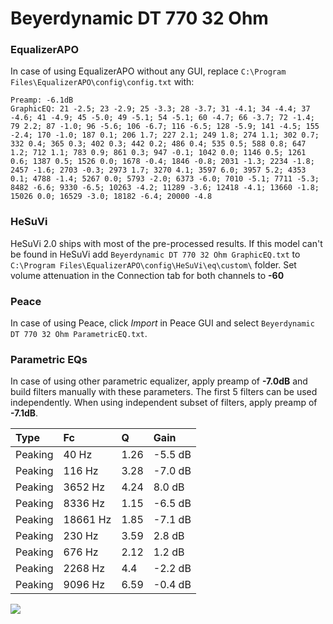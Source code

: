 # Beyerdynamic DT 770 32 Ohm

### EqualizerAPO
In case of using EqualizerAPO without any GUI, replace `C:\Program Files\EqualizerAPO\config\config.txt`
with:
```
Preamp: -6.1dB
GraphicEQ: 21 -2.5; 23 -2.9; 25 -3.3; 28 -3.7; 31 -4.1; 34 -4.4; 37 -4.6; 41 -4.9; 45 -5.0; 49 -5.1; 54 -5.1; 60 -4.7; 66 -3.7; 72 -1.4; 79 2.2; 87 -1.0; 96 -5.6; 106 -6.7; 116 -6.5; 128 -5.9; 141 -4.5; 155 -2.4; 170 -1.0; 187 0.1; 206 1.7; 227 2.1; 249 1.8; 274 1.1; 302 0.7; 332 0.4; 365 0.3; 402 0.3; 442 0.2; 486 0.4; 535 0.5; 588 0.8; 647 1.2; 712 1.1; 783 0.9; 861 0.3; 947 -0.1; 1042 0.0; 1146 0.5; 1261 0.6; 1387 0.5; 1526 0.0; 1678 -0.4; 1846 -0.8; 2031 -1.3; 2234 -1.8; 2457 -1.6; 2703 -0.3; 2973 1.7; 3270 4.1; 3597 6.0; 3957 5.2; 4353 0.1; 4788 -1.4; 5267 0.0; 5793 -2.0; 6373 -6.0; 7010 -5.1; 7711 -5.3; 8482 -6.6; 9330 -6.5; 10263 -4.2; 11289 -3.6; 12418 -4.1; 13660 -1.8; 15026 0.0; 16529 -3.0; 18182 -6.4; 20000 -4.8
```

### HeSuVi
HeSuVi 2.0 ships with most of the pre-processed results. If this model can't be found in HeSuVi add
`Beyerdynamic DT 770 32 Ohm GraphicEQ.txt` to `C:\Program Files\EqualizerAPO\config\HeSuVi\eq\custom\` folder.
Set volume attenuation in the Connection tab for both channels to **-60**

### Peace
In case of using Peace, click *Import* in Peace GUI and select `Beyerdynamic DT 770 32 Ohm ParametricEQ.txt`.

### Parametric EQs
In case of using other parametric equalizer, apply preamp of **-7.0dB** and build filters manually
with these parameters. The first 5 filters can be used independently.
When using independent subset of filters, apply preamp of **-7.1dB**.

| Type    | Fc       |    Q | Gain    |
|:--------|:---------|:-----|:--------|
| Peaking | 40 Hz    | 1.26 | -5.5 dB |
| Peaking | 116 Hz   | 3.28 | -7.0 dB |
| Peaking | 3652 Hz  | 4.24 | 8.0 dB  |
| Peaking | 8336 Hz  | 1.15 | -6.5 dB |
| Peaking | 18661 Hz | 1.85 | -7.1 dB |
| Peaking | 230 Hz   | 3.59 | 2.8 dB  |
| Peaking | 676 Hz   | 2.12 | 1.2 dB  |
| Peaking | 2268 Hz  | 4.4  | -2.2 dB |
| Peaking | 9096 Hz  | 6.59 | -0.4 dB |

![](https://raw.githubusercontent.com/jaakkopasanen/AutoEq/master/results/headphonecom/sbaf-serious/Beyerdynamic%20DT%20770%2032%20Ohm/Beyerdynamic%20DT%20770%2032%20Ohm.png)